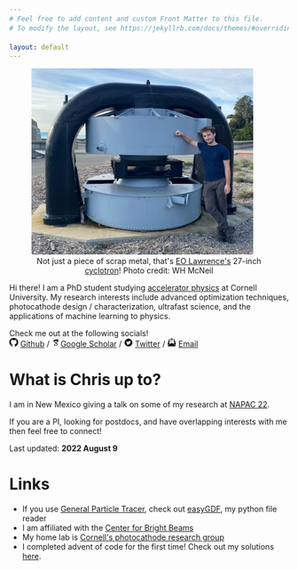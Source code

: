 ```yaml
---
# Feel free to add content and custom Front Matter to this file.
# To modify the layout, see https://jekyllrb.com/docs/themes/#overriding-theme-defaults

layout: default
---
```


<figure>
<img src="/assets/photo_of_me.jpeg" alt="photo of me" class="center" width="400">
<figcaption align = "center" class="index_caption">Not just a piece of scrap metal, that's <a href="https://www.lbl.gov/nobelists/1939-ernest-orlando-lawrence/">EO Lawrence's</a> 27-inch <a href="https://en.wikipedia.org/wiki/Cyclotron">cyclotron</a>! Photo credit: WH McNeil</figcaption>
</figure>

Hi there!
I am a PhD student studying [accelerator physics](https://en.wikipedia.org/wiki/Accelerator_physics) at Cornell University.
My research interests include advanced optimization techniques, photocathode design / characterization, ultrafast science, and the applications of machine learning to physics.

Check me out at the following socials! <br/>
<img src="/assets/GitHub-Mark-32px.png" height="16"> [Github](https://github.com/electronsandstuff) / <img src="/assets/icons8-google-scholar.svg" height="16">[Google Scholar](https://scholar.google.com/citations?user=3PDcxFYAAAAJ) / <img src="/assets/104461_twitter_icon.png" height="16"> [Twitter](https://twitter.com/ElectronsNStuff) / <img src="/assets/icons8-email-open-50.png" height="16"> [Email](mailto:website-contact@chris-pierce.com)

# What is Chris up to?
I am in New Mexico giving a talk on some of my research at [NAPAC 22](https://attend.ieee.org/napac-2022/).

If you are a PI, looking for postdocs, and have overlapping interests with me then feel free to connect!

Last updated: __2022 August 9__


# Links
 * If you use [General Particle Tracer](http://www.pulsar.nl/gpt/), check out [easyGDF](https://github.com/electronsandstuff/easygdf), my python file reader
 * I am affiliated with the [Center for Bright Beams](https://cbb.cornell.edu/)
 * My home lab is [Cornell's photocathode research group](https://www.classe.cornell.edu/~ib38/)
 * I completed advent of code for the first time! Check out my solutions [here](https://github.com/electronsandstuff/Advent-of-Code-2021).
